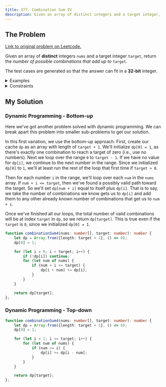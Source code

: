 ```yaml
---
title: 377. Combination Sum IV
description: Given an array of distinct integers and a target integer, return the number of possible combinations that add up to target.
---
```


## The Problem

[Link to original problem on Leetcode.](https://leetcode.com/problems/combination-sum-iv/)

Given an array of **distinct** integers `nums` and a target integer `target`, return the _number of possible combinations that add up to_ `target`.

The test cases are generated so that the answer can fit in a **32-bit** integer.

<details>
<summary>Examples</summary>

Example 1:

```
Input: nums = [1,2,3], target = 4
Output: 7
Explanation:
The possible combination ways are:
(1, 1, 1, 1)
(1, 1, 2)
(1, 2, 1)
(1, 3)
(2, 1, 1)
(2, 2)
(3, 1)
Note that different sequences are counted as different combinations.
```

Example 2:

```
Input: nums = [9], target = 3
Output: 0
```
</details>

<details>
<summary>Constraints</summary>


- `1 <= nums.length <= 200`
- `1 <= nums[i] <= 1000`
- All the elements of `nums` are **unique**.
- `1 <= target <= 1000`

</details>

## My Solution

### Dynamic Programming - Bottom-up

Here we've got another problem solved with dynamic programming. We can break apart this problem into smaller sub-problems to get our solution.

In this first variation, we use the bottom-up approach. First, create our cache `dp` as an array with length of `target + 1`. We'll initialize `dp[0] = 1`, as there's exactly one combination to reach a target of zero (i.e., use no numbers). Next we loop over the range `0` to `target - 1`. If we have no value for `dp[i]`, we continue to the next number in the range. Since we initialized `dp[0]` to `1`, we'll at least run the rest of the loop that first time if `target > 0`.

Then for each number `i` in the range, we'll loop over each `num` in the `nums` array. If `num + i <= target`, then we've found a possibly valid path toward the target. So we'll set `dp[num + i]` equal to itself plus `dp[i]`. That is to say, we take the number of combinations we know gets us to `dp[i]` and add them to any other already known number of combinations that get us to `num + i`.

Once we've finished all our loops, the total number of valid combinations will be at index `target` in `dp`, so we return `dp[target]`. This is true even if the `target` is `0`, since we initialized `dp[0] = 1`.

```typescript
function combinationSum4(nums: number[], target: number): number {
	let dp = Array.from({length: target + 1}, () => 0);
	dp[0] = 1;

	for (let i = 0; i < target; i++) {
		if (!dp[i]) continue;
		for (let num of nums) {
			if (num + i <= target) {
				dp[i + num] += dp[i];
			}
		}
	}

	return dp[target];
};
```

### Dynamic Programming - Top-down

```typescript
function combinationSum4(nums: number[], target: number): number {
	let dp = Array.from({length: target + 1}, () => 0);
	dp[0] = 1;

	for (let i = 1; i <= target; i++) {
		for (let num of nums) {
			if (num <= i) {
				dp[i] += dp[i - num];
			}
		}
	}

	return dp[target];
};
```